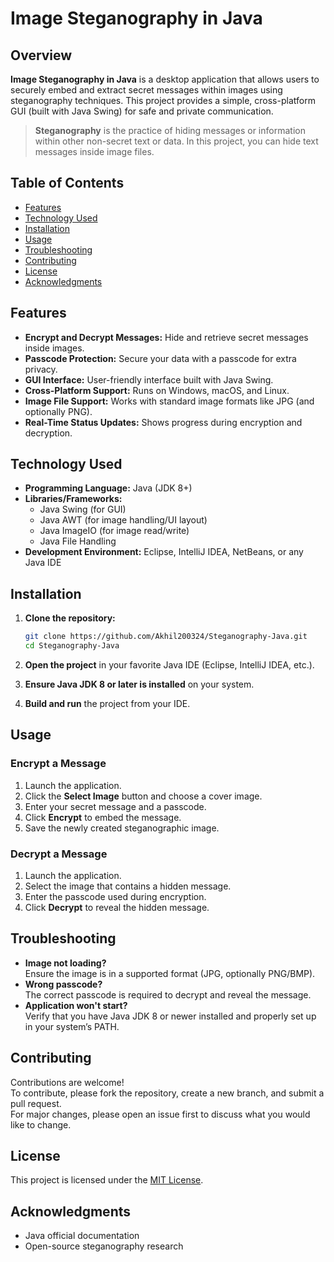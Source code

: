 # Image Steganography in Java

## Overview

**Image Steganography in Java** is a desktop application that allows users to securely embed and extract secret messages within images using steganography techniques. This project provides a simple, cross-platform GUI (built with Java Swing) for safe and private communication.

> **Steganography** is the practice of hiding messages or information within other non-secret text or data. In this project, you can hide text messages inside image files.

## Table of Contents

- [Features](#features)
- [Technology Used](#technology-used)
- [Installation](#installation)
- [Usage](#usage)
- [Troubleshooting](#troubleshooting)
- [Contributing](#contributing)
- [License](#license)
- [Acknowledgments](#acknowledgments)

## Features

- **Encrypt and Decrypt Messages:** Hide and retrieve secret messages inside images.
- **Passcode Protection:** Secure your data with a passcode for extra privacy.
- **GUI Interface:** User-friendly interface built with Java Swing.
- **Cross-Platform Support:** Runs on Windows, macOS, and Linux.
- **Image File Support:** Works with standard image formats like JPG (and optionally PNG).
- **Real-Time Status Updates:** Shows progress during encryption and decryption.

## Technology Used

- **Programming Language:** Java (JDK 8+)
- **Libraries/Frameworks:**
  - Java Swing (for GUI)
  - Java AWT (for image handling/UI layout)
  - Java ImageIO (for image read/write)
  - Java File Handling
- **Development Environment:** Eclipse, IntelliJ IDEA, NetBeans, or any Java IDE

## Installation

1. **Clone the repository:**
   ```sh
   git clone https://github.com/Akhil200324/Steganography-Java.git
   cd Steganography-Java
   ```

2. **Open the project** in your favorite Java IDE (Eclipse, IntelliJ IDEA, etc.).

3. **Ensure Java JDK 8 or later is installed** on your system.

4. **Build and run** the project from your IDE.

## Usage

### Encrypt a Message

1. Launch the application.
2. Click the **Select Image** button and choose a cover image.
3. Enter your secret message and a passcode.
4. Click **Encrypt** to embed the message.
5. Save the newly created steganographic image.

### Decrypt a Message

1. Launch the application.
2. Select the image that contains a hidden message.
3. Enter the passcode used during encryption.
4. Click **Decrypt** to reveal the hidden message.

## Troubleshooting

- **Image not loading?**  
  Ensure the image is in a supported format (JPG, optionally PNG/BMP).
- **Wrong passcode?**  
  The correct passcode is required to decrypt and reveal the message.
- **Application won't start?**  
  Verify that you have Java JDK 8 or newer installed and properly set up in your system’s PATH.

## Contributing

Contributions are welcome!  
To contribute, please fork the repository, create a new branch, and submit a pull request.  
For major changes, please open an issue first to discuss what you would like to change.

## License

This project is licensed under the [MIT License](LICENSE).  
<!-- If you want to use a different license, specify here and add the file accordingly. -->

## Acknowledgments

- Java official documentation
- Open-source steganography research
